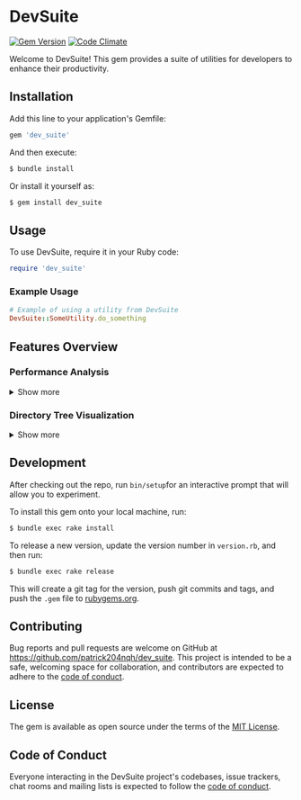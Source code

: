 # DevSuite

[![Gem Version](https://badge.fury.io/rb/dev_suite.svg)](https://badge.fury.io/rb/dev_suite)
[![Code Climate](https://codeclimate.com/github/patrick204nqh/dev_suite/badges/gpa.svg)](https://codeclimate.com/github/patrick204nqh/dev_suite)

Welcome to DevSuite! This gem provides a suite of utilities for developers to enhance their productivity.

## Installation

Add this line to your application's Gemfile:

```ruby
gem 'dev_suite'
```

And then execute:

```sh
$ bundle install
```

Or install it yourself as:

```sh
$ gem install dev_suite
```

## Usage

To use DevSuite, require it in your Ruby code:

```ruby
require 'dev_suite'
```

### Example Usage

```ruby
# Example of using a utility from DevSuite
DevSuite::SomeUtility.do_something
```

## Features Overview

### Performance Analysis
<details>
  <summary>Show more</summary>
  
  **Purpose**: Quickly analyze the performance of Ruby code blocks, capturing metrics like execution time and memory usage.

  **How to Use**:
  ```ruby
  require 'dev_suite'
  
  DevSuite::Performance.analyze(description: "Example Analysis") do
    sum = 0
    1_000_000.times { |i| sum += i }
    sum
  end
  ```

  **Sample Output**:
  ```
| Metric              | Value            |
|---------------------|------------------|
| Description         | Example Analysis |
| Total Time (s)      | 0.056238         |
| User CPU Time (s)   | 0.055662         |
| System CPU Time (s) | 0.000097         |
| Memory Before (MB)  | 25.39            |
| Memory After (MB)   | 25.42            |
| Memory Used (MB)    | 0.03             |
  ```
</details>

### Directory Tree Visualization
<details>
  <summary>Show more</summary>
  
  **Purpose**: Visualize the file structure of directories and subdirectories to better understand project organization.

  **How to Use**:
  ```ruby
  require 'dev_suite'

  # Define the directory path
  base_path = "/path/to/your/directory"

  # Execute the visualization
  DevSuite::DirectoryTree.visualize(base_path)
  ```

  **Configuration Guide**:
  Customize the visualization by setting configuration options:
  ```ruby
  DevSuite::DirectoryTree::Config.configure do |config|
    config.settings.set(:skip_hidden, true)
    # ...
  end
  ```

  **Configuration Options**:
| Setting        | Description                                       | Example Values           |
|----------------|---------------------------------------------------|--------------------------|
| `:skip_hidden` | Skips hidden files and directories.               | `true`, `false`          |
| `:max_depth`   | Limits the depth of the directory tree displayed. | `1`, `2`, `3`, ...       |
| `:skip_types`  | Excludes files of specific types.                 | `['.log', '.tmp']`, `[]` |

  **Sample Output**:
  ```
  /path/to/your/directory/
  ├── project/
  │   ├── src/
  │   │   ├── main.rb
  │   │   └── helper.rb
  │   └── spec/
  │       └── main_spec.rb
  ├── doc/
  │   └── README.md
  └── test/
      └── test_helper.rb
  ```
</details>

## Development

After checking out the repo, run `bin/setup`for an interactive prompt that will allow you to experiment.

To install this gem onto your local machine, run:

```sh
$ bundle exec rake install
```

To release a new version, update the version number in `version.rb`, and then run:

```sh
$ bundle exec rake release
```

This will create a git tag for the version, push git commits and tags, and push the `.gem` file to [rubygems.org](https://rubygems.org).



## Contributing

Bug reports and pull requests are welcome on GitHub at https://github.com/patrick204nqh/dev_suite. This project is intended to be a safe, welcoming space for collaboration, and contributors are expected to adhere to the [code of conduct](https://github.com/patrick204nqh/dev_suite/blob/master/CODE_OF_CONDUCT.md).

## License

The gem is available as open source under the terms of the [MIT License](https://opensource.org/licenses/MIT).

## Code of Conduct

Everyone interacting in the DevSuite project's codebases, issue trackers, chat rooms and mailing lists is expected to follow the [code of conduct](https://github.com/patrick204nqh/dev_suite/blob/master/CODE_OF_CONDUCT.md).
